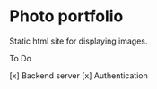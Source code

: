 # Photo portfolio

Static html site for displaying images.

To Do

[x] Backend server
[x] Authentication